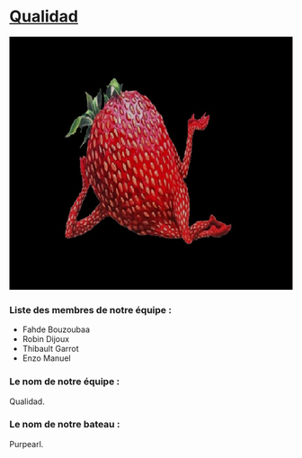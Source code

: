 <h1><u>Qualidad</u></h1>

<img src="flag.png" alt="Flag" width="800" height="450">

<h3> Liste des membres de notre équipe :</h3>

- Fahde Bouzoubaa
- Robin Dijoux
- Thibault Garrot
- Enzo Manuel

<h3> Le nom de notre équipe :</h3>

Qualidad.

<h3> Le nom de notre bateau :</h3>

Purpearl.